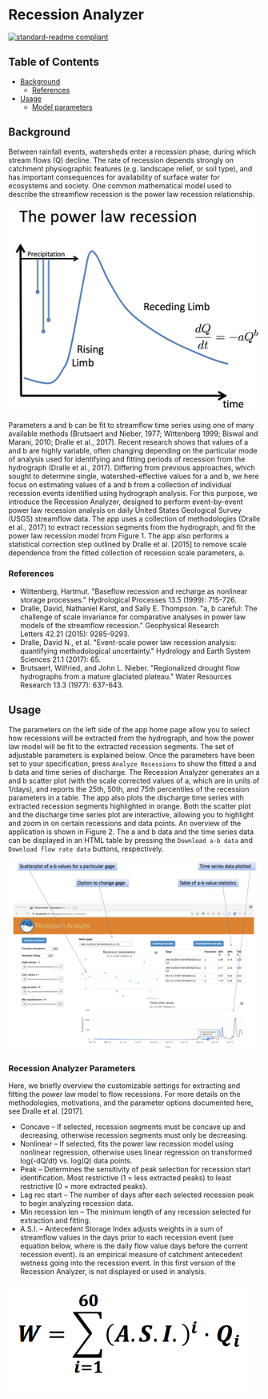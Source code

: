 # Recession Analyzer

[![standard-readme compliant](https://img.shields.io/badge/readme%20style-standard-brightgreen.svg?style=flat-square)](https://github.com/RichardLitt/standard-readme)



## Table of Contents

- [Background](#background)
	- [References](#references)
- [Usage](#usage)
	- [Model parameters](#recessionanalyzerparameters)


## Background

Between rainfall events, watersheds enter a recession phase, during which stream flows (Q) decline. The rate of recession depends strongly on catchment physiographic features (e.g. landscape relief, or soil type), and has important consequences for availability of surface water for ecosystems and society. One common mathematical model used to describe the streamflow recession is the power law recession relationship.

 
![alt text](resources/plaw.png "Power law recession")


Parameters a and b can be fit to streamflow time series using one of many available methods (Brutsaert and Nieber, 1977; Wittenberg 1999; Biswal and Marani, 2010; Dralle et al., 2017). Recent research shows that values of a and b are highly variable, often changing depending on the particular mode of analysis used for identifying and fitting periods of recession from the hydrograph (Dralle et al., 2017). Differing from previous approaches, which sought to determine single, watershed-effective values for a and b, we here focus on estimating values of a and b from a collection of individual recession events identified using hydrograph analysis. For this purpose, we introduce the Recession Analyzer, designed to perform event-by-event power law recession analysis on daily United States Geological Survey (USGS) streamflow data. The app uses a collection of methodologies (Dralle et al., 2017) to extract recession segments from the hydrograph, and fit the power law recession model from Figure 1. The app also performs a statistical correction step outlined by Dralle et al. [2015] to remove scale dependence from the fitted collection of recession scale parameters, a. 

### References
* Wittenberg, Hartmut. "Baseflow recession and recharge as nonlinear storage processes." Hydrological Processes 13.5 (1999): 715-726.
* Dralle, David, Nathaniel Karst, and Sally E. Thompson. "a, b careful: The challenge of scale invariance for comparative analyses in power law models of the streamflow recession." Geophysical Research Letters 42.21 (2015): 9285-9293.
* Dralle, David N., et al. "Event-scale power law recession analysis: quantifying methodological uncertainty." Hydrology and Earth System Sciences 21.1 (2017): 65.
* Brutsaert, Wilfried, and John L. Nieber. "Regionalized drought flow hydrographs from a mature glaciated plateau." Water Resources Research 13.3 (1977): 637-643.


## Usage

The parameters on the left side of the app home page allow you to select how recessions will be extracted from the hydrograph, and how the power law model will be fit to the extracted recession segments. The set of adjustable parameters is explained below. Once the parameters have been set to your specification, press `Analyze Recessions` to show the fitted a and b data and time series of discharge. The Recession Analyzer generates an a and b scatter plot (with the scale corrected values of a, which are in units of 1/days), and reports the 25th, 50th, and 75th percentiles of the recession parameters in a table. The app also plots the discharge time series with extracted recession segments highlighted in orange. Both the scatter plot and the discharge time series plot are interactive, allowing you to highlight and zoom in on certain recessions and data points. An overview of the application is shown in Figure 2. The a and b data and the time series data can be displayed in an HTML table by pressing the `Download a-b data` and `Download flow rate data` buttons, respectively.

![alt text](resources/home.png "App home screen")

### Recession Analyzer Parameters

Here, we briefly overview the customizable settings for extracting and fitting the power law model to flow recessions. For more details on the methodologies, motivations, and the parameter options documented here, see Dralle et al. [2017].

* Concave – If selected, recession segments must be concave up and decreasing, otherwise recession segments must only be decreasing. 
* Nonlinear – If selected, fits the power law recession model using nonlinear regression, otherwise uses linear regression on transformed log(-dQ/dt) vs. log(Q) data points. 
* Peak – Determines the sensitivity of peak selection for recession start identification. Most restrictive (1 = less extracted peaks) to least restrictive (0 = more extracted peaks).
* Lag rec start – The number of days after each selected recession peak to begin analyzing recession data. 
* Min recession len – The minimum length of any recession selected for extraction and fitting. 
* A.S.I. – Antecedent Storage Index adjusts weights in a sum of streamflow values in the days prior to each recession event (see equation below, where  is the daily flow value  days before the current recession event).  is an empirical measure of catchment antecedent wetness going into the recession event. In this first version of the Recession Analyzer,  is not displayed or used in analysis. 

![alt text](resources/ASI.png "ASI")
